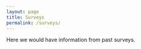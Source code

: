 ```yaml
---
layout: page
title: Surveys
permalink: /surveys/
---
```


Here we would have information from past surveys.
